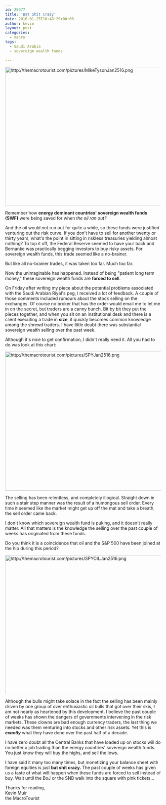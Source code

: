 ```yaml
---
id: 25977
title: 'Bat Shit Crazy'
date: 2016-01-25T10:48:29+00:00
author: kevin
layout: post
categories:
  - macro
tags:
  - Saudi Arabia
  - sovereign wealth funds
 
---
```

<img src="http://themacrotourist.com/pictures/MikeTysonJan2516.png" style="margin:30px atuo;display:block;" alt="http://themacrotourist.com/pictures/MikeTysonJan2516.png" width="700" height="450" /></a></div>

Remember how **energy dominant countries' sovereign wealth funds (SWF)** were being saved for when *the oil ran out?*  

And the oil would not run out for quite a while, so these funds were justified venturing out the risk curve.  If you don't have to sell for another twenty or thirty years, what's the point in sitting in riskless treasuries yielding almost nothing?  To top it off, the Federal Reserve seemed to have your back and Bernanke was practically begging investors to buy risky assets.  For sovereign wealth funds, this trade seemed like a no-brainer.

But like all no-brainer trades, it was taken too far.  Much too far.  

Now the unimaginable has happened.  Instead of being "patient long term money," these sovereign wealth funds are **forced to sell**.  

On Friday after writing my piece about the potential problems associated with the Saudi Arabian Riyal's peg, I received a lot of feedback.  A couple of those comments included rumours about the stock selling on the exchanges.  Of course no broker that has the order would email me to let me in on the secret, but traders are a canny bunch.  Bit by bit they put the pieces together, and when you sit on an institutional desk and there is a client executing a trade in **size**, it quickly becomes common knowledge among the shrewd traders.  I have little doubt there was substantial sovereign wealth selling over the past week.  

Although it's nice to get confirmation, I didn't really need it.  All you had to do was look at this chart:

<img src="http://themacrotourist.com/pictures/SPYJan2516.png" style="margin:30px atuo;display:block;" alt="http://themacrotourist.com/pictures/SPYJan2516.png" width="700" height="450" /></a></div>

The selling has been relentless, and completely illogical.  Straight down in such a stair step manner was the result of a humongous sell order.  Every time it seemed like the market might get up off the mat and take a breath, the sell order came back.

I don't know which sovereign wealth fund is puking, and it doesn't really matter.  All that matters is the knowledge the selling over the past couple of weeks has originated from these funds.

Do you think it is a coincidence that oil and the S&P 500 have been joined at the hip during this period?

<img src="http://themacrotourist.com/pictures/SPYOILJan2516.png" style="margin:30px atuo;display:block;" alt="http://themacrotourist.com/pictures/SPYOILJan2516.png" width="700" height="450" /></a></div>

Although the bulls might take solace in the fact the selling has been mainly driven by one group of over enthusiastic oil bulls that got over their skis, I am not nearly as heartened by this development.  I believe the past couple of weeks has shown the dangers of governments intervening in the risk markets.  These clowns are bad enough currency traders, the last thing we needed was them venturing into stocks and other risk assets.  Yet this is ***exactly*** what they have done over the past half of a decade.

I have zero doubt all the Central Banks that have loaded up on stocks will do no better a job trading than the energy countries' sovereign wealth funds.  You just know they will buy the highs, and sell the lows.  

I have said it many too many times, but monetizing your balance sheet with foreign equities is just **bat shit crazy.**  The past couple of weeks has given us a taste of what will happen when these funds are forced to sell instead of buy.  Wait until the BoJ or the SNB walk into the square with pink tickets...

Thanks for reading,  
Kevin Muir  
the MacroTourist  

